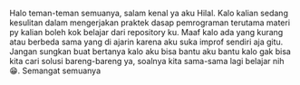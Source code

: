 Halo teman-teman semuanya, salam kenal ya aku Hilal. Kalo kalian sedang kesulitan dalam mengerjakan praktek dasap pemrograman terutama materi py kalian boleh kok belajar dari repository ku. Maaf kalo ada yang kurang atau berbeda sama yang di ajarin karena aku suka improf sendiri aja gitu. Jangan sungkan buat bertanya kalo aku bisa bantu aku bantu kalo gak bisa kita cari solusi bareng-bareng ya, soalnya kita sama-sama lagi belajar nih 😁. Semangat semuanya
